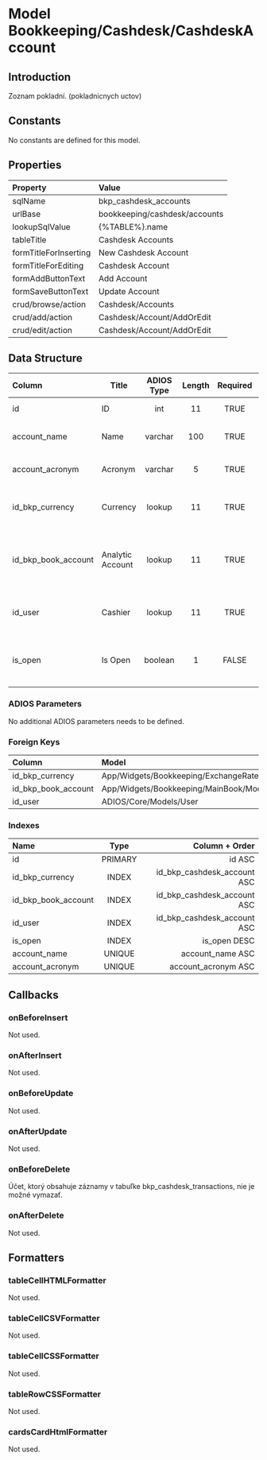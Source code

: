 # Model Bookkeeping/Cashdesk/CashdeskAccount

## Introduction

Zoznam pokladní. (pokladnicnych uctov)

## Constants

No constants are defined for this model.

## Properties

| Property              | Value                         |
| :-------------------- | :---------------------------- |
| sqlName               | bkp_cashdesk_accounts         |
| urlBase               | bookkeeping/cashdesk/accounts |
| lookupSqlValue        | {%TABLE%}.name                |
| tableTitle            | Cashdesk Accounts             |
| formTitleForInserting | New Cashdesk Account          |
| formTitleForEditing   | Cashdesk Account              |
| formAddButtonText     | Add Account                   |
| formSaveButtonText    | Update Account                |
| crud/browse/action    | Cashdesk/Accounts             |
| crud/add/action       | Cashdesk/Account/AddOrEdit    |
| crud/edit/action      | Cashdesk/Account/AddOrEdit    |

## Data Structure
| Column              | Title            | ADIOS Type | Length | Required | Notes                                                    |
| :------------------ | ---------------- | :--------: | :----: | :------: | :------------------------------------------------------- |
| id                  | ID               |    int     |   11   |   TRUE   | Jedinečné ID záznamu                                     |
| account_name        | Name             |  varchar   |  100   |   TRUE   | Názov pokladnicneho uctu                                 |
| account_acronym     | Acronym          |  varchar   |   5    |   TRUE   | Skratka pre pokladnicny ucet                             |
| id_bkp_currency     | Currency         |   lookup   |   11   |   TRUE   | ID meny v ktorej je pokladňa vedená                      |
| id_bkp_book_account | Analytic Account |   lookup   |   11   |   TRUE   | ID analytického účtu na ktorom je pokladňa vedená        |
| id_user             | Cashier          |   lookup   |   11   |   TRUE   | ID pokladníka, ktorý je za pokladňu zodpovedný           |
| is_open             | Is Open          |  boolean   |   1    |  FALSE   | Príznak, či je pokladňa otvorená a môže sa na ňu účtovať |

### ADIOS Parameters

No additional ADIOS parameters needs to be defined.

### Foreign Keys

| Column              | Model                                                | Relation | OnUpdate | OnDelete |
| :------------------ | :--------------------------------------------------- | :------: | -------- | -------- |
| id_bkp_currency     | App/Widgets/Bookkeeping/ExchangeRate/Models/Currency |   1:N    | Cascade  | Restrict |
| id_bkp_book_account | App/Widgets/Bookkeeping/MainBook/Models/BookAccount  |   1:N    | Cascade  | Restrict |
| id_user             | ADIOS/Core/Models/User                               |   1:N    | Cascade  | Restrict |

### Indexes

| Name                |  Type   |              Column + Order |
| :------------------ | :-----: | --------------------------: |
| id                  | PRIMARY |                      id ASC |
| id_bkp_currency     |  INDEX  | id_bkp_cashdesk_account ASC |
| id_bkp_book_account |  INDEX  | id_bkp_cashdesk_account ASC |
| id_user             |  INDEX  | id_bkp_cashdesk_account ASC |
| is_open             |  INDEX  |                is_open DESC |
| account_name        | UNIQUE  |            account_name ASC |
| account_acronym     | UNIQUE  |         account_acronym ASC |

## Callbacks

### onBeforeInsert

Not used.

### onAfterInsert

Not used.

### onBeforeUpdate

Not used.

### onAfterUpdate

Not used.

### onBeforeDelete

Účet, ktorý obsahuje záznamy v tabuľke bkp_cashdesk_transactions, nie je možné vymazať.

### onAfterDelete

Not used.

## Formatters

### tableCellHTMLFormatter

Not used.

### tableCellCSVFormatter

Not used.

### tableCellCSSFormatter

Not used.

### tableRowCSSFormatter

Not used.

### cardsCardHtmlFormatter

Not used.
